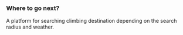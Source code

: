 ### Where to go next?

A platform for searching climbing destination depending on the search radius and weather.